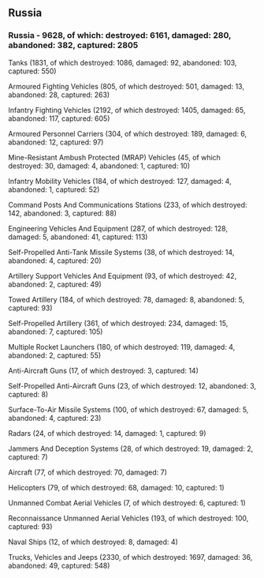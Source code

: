 
 
 ## Russia
 
 ### Russia - 9628, of which: destroyed: 6161, damaged: 280, abandoned: 382, captured: 2805

 

 

 Tanks (1831, of which destroyed: 1086, damaged: 92, abandoned: 103, captured: 550)

 Armoured Fighting Vehicles (805, of which destroyed: 501, damaged: 13, abandoned: 28, captured: 263)

 Infantry Fighting Vehicles (2192, of which destroyed: 1405, damaged: 65, abandoned: 117, captured: 605)

 Armoured Personnel Carriers (304, of which destroyed: 189, damaged: 6, abandoned: 12, captured: 97)

 Mine-Resistant Ambush Protected (MRAP) Vehicles (45, of which destroyed: 30, damaged: 4, abandoned: 1, captured: 10)

 Infantry Mobility Vehicles (184, of which destroyed: 127, damaged: 4, abandoned: 1, captured: 52)

 Command Posts And Communications Stations (233, of which destroyed: 142, abandoned: 3, captured: 88)

 Engineering Vehicles And Equipment (287, of which destroyed: 128, damaged: 5, abandoned: 41, captured: 113)

 Self-Propelled Anti-Tank Missile Systems (38, of which destroyed: 14, abandoned: 4, captured: 20)

 Artillery Support Vehicles And Equipment (93, of which destroyed: 42, abandoned: 2, captured: 49)

 Towed Artillery (184, of which destroyed: 78, damaged: 8, abandoned: 5, captured: 93)

 Self-Propelled Artillery (361, of which destroyed: 234, damaged: 15, abandoned: 7, captured: 105)

 Multiple Rocket Launchers (180, of which destroyed: 119, damaged: 4, abandoned: 2, captured: 55)

 Anti-Aircraft Guns (17, of which destroyed: 3, captured: 14)

 Self-Propelled Anti-Aircraft Guns (23, of which destroyed: 12, abandoned: 3, captured: 8)

 Surface-To-Air Missile Systems (100, of which destroyed: 67, damaged: 5, abandoned: 4, captured: 23)

 Radars (24, of which destroyed: 14, damaged: 1, captured: 9)

 Jammers And Deception Systems (28, of which destroyed: 19, damaged: 2, captured: 7)

 Aircraft (77, of which destroyed: 70, damaged: 7)

 Helicopters (79, of which destroyed: 68, damaged: 10, captured: 1)

 Unmanned Combat Aerial Vehicles (7, of which destroyed: 6, captured: 1)

 Reconnaissance Unmanned Aerial Vehicles (193, of which destroyed: 100, captured: 93)

 Naval Ships (12, of which destroyed: 8, damaged: 4)

 Trucks, Vehicles and Jeeps (2330, of which destroyed: 1697, damaged: 36, abandoned: 49, captured: 548)


